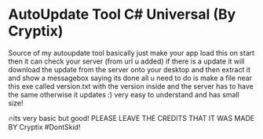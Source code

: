 # AutoUpdate Tool C# Universal (By Cryptix)

Source of my autoupdate tool basically just make your app load this on start then it can check your server (from url u added) if there is a update it will download the update from the server onto your desktop and then extract it and show a messagebox saying its done all u need to do is make a file near this exe called version.txt with the version inside and the server has to have the same otherwise it updates :) very easy to understand and has small size!

🔥its very basic but good!
PLEASE LEAVE THE CREDITS THAT IT WAS MADE BY Cryptix
#DontSkid!
